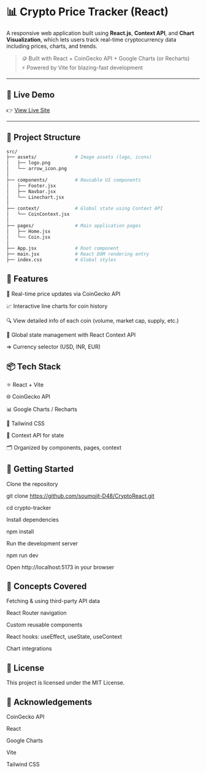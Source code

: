 # 📊 Crypto Price Tracker (React)

A responsive web application built using **React.js**, **Context API**, and **Chart Visualization**, which lets users track real-time cryptocurrency data including prices, charts, and trends.

> 🪙 Built with React + CoinGecko API + Google Charts (or Recharts)  
> ⚡️ Powered by Vite for blazing-fast development

---

## 🔗 Live Demo

👉 [View Live Site](https://crypto-price-tracker-one-phi.vercel.app)

---

## 📁 Project Structure

```bash
src/
├── assets/              # Image assets (logo, icons)
│   ├── logo.png
│   └── arrow_icon.png
│
├── components/          # Reusable UI components
│   ├── Footer.jsx
│   ├── Navbar.jsx
│   └── Linechart.jsx
│
├── context/             # Global state using Context API
│   └── CoinContext.jsx
│
├── pages/               # Main application pages
│   ├── Home.jsx
│   └── Coin.jsx
│
├── App.jsx              # Root component
├── main.jsx             # React DOM rendering entry
├── index.css            # Global styles
```

## 🚀 Features

🔄 Real-time price updates via CoinGecko API

📈 Interactive line charts for coin history

🔍 View detailed info of each coin (volume, market cap, supply, etc.)

🧠 Global state management with React Context API

=> Currency selector (USD, INR, EUR)

## 📦 Tech Stack

⚛️ React + Vite

🌐 CoinGecko API

📊 Google Charts / Recharts

💅 Tailwind CSS 

🧠 Context API for state

🗂️ Organized by components, pages, context

## 📌 Getting Started

Clone the repository

git clone https://github.com/soumojit-D48/CryptoReact.git

cd crypto-tracker

Install dependencies

npm install

Run the development server

npm run dev

Open http://localhost:5173 in your browser


## 🧠 Concepts Covered

Fetching & using third-party API data

React Router navigation 

Custom reusable components

React hooks: useEffect, useState, useContext

Chart integrations

## 📜 License

This project is licensed under the MIT License.

## 🙌 Acknowledgements

CoinGecko API

React

Google Charts

Vite

Tailwind CSS
